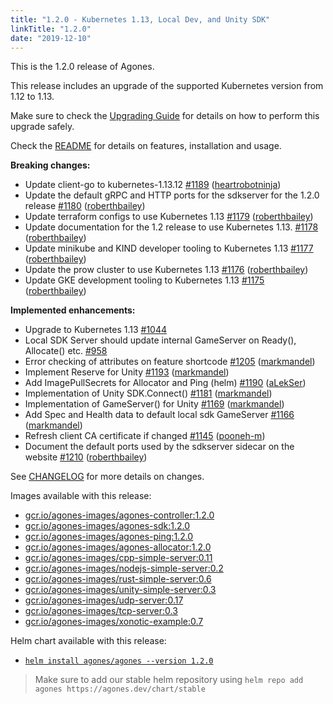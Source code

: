```yaml
---
title: "1.2.0 - Kubernetes 1.13, Local Dev, and Unity SDK"
linkTitle: "1.2.0"
date: "2019-12-10"
---
```


This is the 1.2.0 release of Agones.

This release includes an upgrade of the supported Kubernetes version from 1.12 to 1.13.

Make sure to check the [Upgrading Guide](https://agones.dev/site/docs/installation/upgrading/#upgrading-kubernetes) for details on how to perform this upgrade safely.

Check the <a href="https://github.com/googleforgames/agones/tree/release-1.2.0" data-proofer-ignore>README</a> for details on features, installation and usage.

**Breaking changes:**

- Update client-go to kubernetes-1.13.12 [\#1189](https://github.com/googleforgames/agones/pull/1189) ([heartrobotninja](https://github.com/heartrobotninja))
- Update the default gRPC and HTTP ports for the sdkserver for the 1.2.0 release [\#1180](https://github.com/googleforgames/agones/pull/1180) ([roberthbailey](https://github.com/roberthbailey))
- Update terraform configs to use Kubernetes 1.13 [\#1179](https://github.com/googleforgames/agones/pull/1179) ([roberthbailey](https://github.com/roberthbailey))
- Update documentation for the 1.2 release to use Kubernetes 1.13. [\#1178](https://github.com/googleforgames/agones/pull/1178) ([roberthbailey](https://github.com/roberthbailey))
- Update minikube and KIND developer tooling to Kubernetes 1.13 [\#1177](https://github.com/googleforgames/agones/pull/1177) ([roberthbailey](https://github.com/roberthbailey))
- Update the prow cluster to use Kubernetes 1.13 [\#1176](https://github.com/googleforgames/agones/pull/1176) ([roberthbailey](https://github.com/roberthbailey))
- Update GKE development tooling to Kubernetes 1.13 [\#1175](https://github.com/googleforgames/agones/pull/1175) ([roberthbailey](https://github.com/roberthbailey))

**Implemented enhancements:**

- Upgrade to Kubernetes 1.13 [\#1044](https://github.com/googleforgames/agones/issues/1044)
- Local SDK Server should update internal GameServer on Ready\(\), Allocate\(\) etc. [\#958](https://github.com/googleforgames/agones/issues/958)
- Error checking of attributes on feature shortcode [\#1205](https://github.com/googleforgames/agones/pull/1205) ([markmandel](https://github.com/markmandel))
- Implement Reserve for Unity [\#1193](https://github.com/googleforgames/agones/pull/1193) ([markmandel](https://github.com/markmandel))
- Add ImagePullSecrets for Allocator and Ping \(helm\) [\#1190](https://github.com/googleforgames/agones/pull/1190) ([aLekSer](https://github.com/aLekSer))
- Implementation of Unity SDK.Connect\(\) [\#1181](https://github.com/googleforgames/agones/pull/1181) ([markmandel](https://github.com/markmandel))
- Implementation of GameServer\(\) for Unity [\#1169](https://github.com/googleforgames/agones/pull/1169) ([markmandel](https://github.com/markmandel))
- Add Spec and Health data to default local sdk GameServer [\#1166](https://github.com/googleforgames/agones/pull/1166) ([markmandel](https://github.com/markmandel))
- Refresh client CA certificate if changed [\#1145](https://github.com/googleforgames/agones/pull/1145) ([pooneh-m](https://github.com/pooneh-m))
- Document the default ports used by the sdkserver sidecar on the website [\#1210](https://github.com/googleforgames/agones/pull/1210) ([roberthbailey](https://github.com/roberthbailey))

See <a href="https://github.com/googleforgames/agones/blob/release-1.2.0/CHANGELOG.md" data-proofer-ignore>CHANGELOG</a> for more details on changes.

Images available with this release:

- [gcr.io/agones-images/agones-controller:1.2.0](https://gcr.io/agones-images/agones-controller:1.2.0)
- [gcr.io/agones-images/agones-sdk:1.2.0](https://gcr.io/agones-images/agones-sdk:1.2.0)
- [gcr.io/agones-images/agones-ping:1.2.0](https://gcr.io/agones-images/agones-ping:1.2.0)
- [gcr.io/agones-images/agones-allocator:1.2.0](https://gcr.io/agones-images/agones-allocator:1.2.0)
- [gcr.io/agones-images/cpp-simple-server:0.11](https://gcr.io/agones-images/cpp-simple-server:0.11)
- [gcr.io/agones-images/nodejs-simple-server:0.2](https://gcr.io/agones-images/nodejs-simple-server:0.2)
- [gcr.io/agones-images/rust-simple-server:0.6](https://gcr.io/agones-images/rust-simple-server:0.6)
- [gcr.io/agones-images/unity-simple-server:0.3](https://gcr.io/agones-images/unity-simple-server:0.3)
- [gcr.io/agones-images/udp-server:0.17](https://gcr.io/agones-images/udp-server:0.17)
- [gcr.io/agones-images/tcp-server:0.3](https://gcr.io/agones-images/tcp-server:0.3)
- [gcr.io/agones-images/xonotic-example:0.7](https://gcr.io/agones-images/xonotic-example:0.7)

Helm chart available with this release:

- <a href="https://agones.dev/chart/stable/agones-1.2.0.tgz" data-proofer-ignore>
  <code>helm install agones/agones --version 1.2.0</code></a>

> Make sure to add our stable helm repository using `helm repo add agones https://agones.dev/chart/stable`